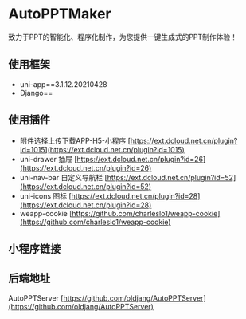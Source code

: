 # AutoPPTMaker 
致力于PPT的智能化、程序化制作，为您提供一键生成式的PPT制作体验！

## 使用框架
- uni-app==3.1.12.20210428
- Django== 



## 使用插件

- 附件选择上传下载APP-H5-小程序  [https://ext.dcloud.net.cn/plugin?id=1015](https://ext.dcloud.net.cn/plugin?id=1015)
- uni-drawer 抽屉 [https://ext.dcloud.net.cn/plugin?id=26](https://ext.dcloud.net.cn/plugin?id=26)
- uni-nav-bar 自定义导航栏 [https://ext.dcloud.net.cn/plugin?id=52](https://ext.dcloud.net.cn/plugin?id=52)
- uni-icons 图标 [https://ext.dcloud.net.cn/plugin?id=28](https://ext.dcloud.net.cn/plugin?id=28)
- weapp-cookie [https://github.com/charleslo1/weapp-cookie](https://github.com/charleslo1/weapp-cookie)



## 小程序链接




## 后端地址
AutoPPTServer [https://github.com/oldjang/AutoPPTServer](https://github.com/oldjang/AutoPPTServer)